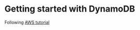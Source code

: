 # Getting started with DynamoDB

Following [AWS tutorial](http://docs.aws.amazon.com/amazondynamodb/latest/gettingstartedguide/GettingStarted.Python.html)
